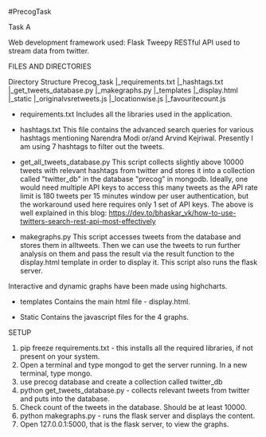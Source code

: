 #PrecogTask

Task A

Web development framework used: Flask
Tweepy RESTful API used to stream data from twitter.


FILES AND DIRECTORIES

Directory Structure
Precog_task
   |_requirements.txt
   |_hashtags.txt
   |_get_tweets_database.py
   |_makegraphs.py
   |_templates
      |_display.html
   |_static
      |_originalvsretweets.js
      |_locationwise.js
      |_favouritecount.js

- requirements.txt 
 Includes all the libraries used in the application.

- hashtags.txt
 This file contains the advanced search queries for various hashtags mentioning Narendra Modi or/and Arvind Kejriwal. Presently I am using 7 hashtags to filter out the tweets.

- get_all_tweets_database.py
 This script collects slightly above 10000 tweets with relevant hashtags from twitter and stores it into a collection called "twitter_db" in the database "precog" in mongodb.
 Ideally, one would need multiple API keys to access this many tweets as the API rate limit is 180 tweets per 15 minutes window per user authentication, but the workaround used here requires only 1 set of API keys. 
 The above is well explained in this blog: https://dev.to/bhaskar_vk/how-to-use-twitters-search-rest-api-most-effectively

- makegraphs.py
 This script accesses tweets from the database and stores them in alltweets. 
 Then we can use the tweets to run further analysis on them and pass the result via the result function to the display.html template in order to display it.
 This script also runs the flask server.

Interactive and dynamic graphs have been made using highcharts. 

- templates
Contains the main html file - display.html.

- Static
 Contains the javascript files for the 4 graphs. 


SETUP

1. pip freeze requirements.txt - this installs all the required libraries, if not present on your system.
2. Open a terminal and type mongod to get the server running. In a new terminal, type mongo.
3. use precog database and create a collection called twitter_db
4. python get_tweets_database.py - collects relevant tweets from twitter and puts into the database. 
5. Check count of the tweets in the database. Should be at least 10000.
6. python makegraphs.py - runs the flask server and displays the content.
7. Open 127.0.0.1:5000, that is the flask server, to view the graphs.
